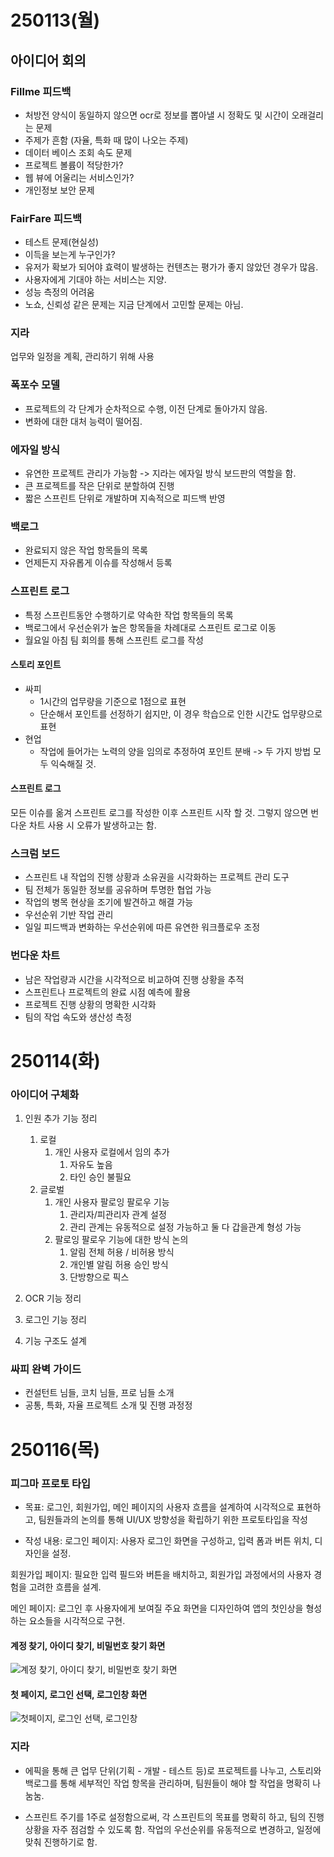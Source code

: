 
# 250113(월)


## 아이디어 회의

### Fillme 피드백
- 처방전 양식이 동일하지 않으면 ocr로 정보를 뽑아낼 시 정확도 및 시간이 오래걸리는 문제
- 주제가 흔함 (자율, 특화 때 많이 나오는 주제)
- 데이터 베이스 조회 속도 문제
- 프로젝트 볼륨이 적당한가?
- 웹 뷰에 어울리는 서비스인가?
- 개인정보 보안 문제

### FairFare 피드백
- 테스트 문제(현실성)
- 이득을 보는게 누구인가?
- 유저가 확보가 되어야 효력이 발생하는 컨텐츠는 평가가 좋지 않았던 경우가 많음.
- 사용자에게 기대야 하는 서비스는 지양.
- 성능 측정의 어려움
- 노쇼, 신뢰성 같은 문제는 지금 단계에서 고민할 문제는 아님.


### 지라
업무와 일정을 계획, 관리하기 위해 사용

### 폭포수 모델
- 프로젝트의 각 단계가 순차적으로 수행, 이전 단계로 돌아가지 않음.
- 변화에 대한 대처 능력이 떨어짐.

### 에자일 방식
- 유연한 프로젝트 관리가 가능함 -> 지라는 에자일 방식 보드판의 역할을 함.
- 큰 프로젝트를 작은 단위로 분할하여 진행
- 짧은 스프린트 단위로 개발하며 지속적으로 피드백 반영

### 백로그
- 완료되지 않은 작업 항목들의 목록
- 언제든지 자유롭게 이슈를 작성해서 등록

### 스프린트 로그
- 특정 스프린트동안 수행하기로 약속한 작업 항목들의 목록
- 백로그에서 우선순위가 높은 항목들을 차례대로 스프린트 로그로 이동
- 월요일 아침 팀 회의를 통해 스프린트 로그를 작성

#### 스토리 포인트
- 싸피
    - 1시간의 업무량을 기준으로 1점으로 표현
    - 단순해서 포인트를 선정하기 쉽지만, 이 경우 학습으로 인한 시간도 업무량으로 표현
- 현업
    - 작업에 들어가는 노력의 양을 임의로 추정하여 포인트 분배
    -> 두 가지 방법 모두 익숙해질 것.
 
#### 스프린트 로그
모든 이슈를 옮겨 스프린트 로그를 작성한 이후 스프린트 시작 할 것.
그렇지 않으면 번다운 차트 사용 시 오류가 발생하고는 함.

### 스크럼 보드
- 스프린트 내 작업의 진행 상황과 소유권을 시각화하는 프로젝트 관리 도구
- 팀 전체가 동일한 정보를 공유하며 투명한 협업 가능
- 작업의 병목 현상을 조기에 발견하고 해결 가능
- 우선순위 기반 작업 관리
- 일일 피드백과 변화하는 우선순위에 따른 유연한 워크플로우 조정

### 번다운 차트
- 남은 작업량과 시간을 시각적으로 비교하여 진행 상황을 추적
- 스프린트나 프로젝트의 완료 시점 예측에 활용
- 프로젝트 진행 상황의 명확한 시각화
- 팀의 작업 속도와 생산성 측정


# 250114(화)
### 아이디어 구체화
1. 인원 추가 기능 정리
    1. 로컬
        1. 개인 사용자 로컬에서 임의 추가
            1. 자유도 높음 
            2. 타인 승인 불필요
    2. 글로벌
        1. 개인 사용자 팔로잉 팔로우 기능
            1. 관리자/피관리자 관계 설정
            2. 관리 관계는 유동적으로 설정 가능하고 둘 다 갑을관계 형성 가능
        2. 팔로잉 팔로우 기능에 대한 방식 논의
            1. 알림 전체 허용 / 비허용 방식
            2. 개인별 알림 허용 승인 방식
            3.  단방향으로 픽스

2. OCR 기능 정리

3. 로그인 기능 정리

4. 기능 구조도 설계

### 싸피 완벽 가이드
- 컨설턴트 님들, 코치 님들, 프로 님들 소개
- 공통, 특화, 자율 프로젝트 소개 및 진행 과정정


# 250116(목)

### 피그마 프로토 타입

- 목표: 로그인, 회원가입, 메인 페이지의 사용자 흐름을 설계하여 시각적으로 표현하고, 팀원들과의 논의를 통해 UI/UX 방향성을 확립하기 위한 프로토타입을 작성

- 작성 내용:
로그인 페이지: 사용자 로그인 화면을 구성하고, 입력 폼과 버튼 위치, 디자인을 설정.

회원가입 페이지: 필요한 입력 필드와 버튼을 배치하고, 회원가입 과정에서의 사용자 경험을 고려한 흐름을 설계.

메인 페이지: 로그인 후 사용자에게 보여질 주요 화면을 디자인하여 앱의 첫인상을 형성하는 요소들을 시각적으로 구현.

#### 계정 찾기, 아이디 찾기, 비밀번호 찾기 화면

![계정 찾기, 아이디 찾기, 비밀번호 찾기 화면](https://lab.ssafy.com/s12-webmobile2-sub1/S12P11A606/-/raw/TIL/TIL/img/%EC%9D%B4%ED%99%94%EC%A0%95/image__1_.png)


#### 첫 페이지, 로그인 선택, 로그인창 화면

![첫페이지, 로그인 선택, 로그인창](https://lab.ssafy.com/s12-webmobile2-sub1/S12P11A606/-/raw/TIL/TIL/img/%EC%9D%B4%ED%99%94%EC%A0%95/image.png)


### 지라
- 에픽을 통해 큰 업무 단위(기획 - 개발 - 테스트 등)로 프로젝트를 나누고, 스토리와 백로그를 통해 세부적인 작업 항목을 관리하며, 팀원들이 해야 할 작업을 명확히 나눔눔.

- 스프린트 주기를 1주로 설정함으로써, 각 스프린트의 목표를 명확히 하고, 팀의 진행 상황을 자주 점검할 수 있도록 함. 작업의 우선순위를 유동적으로 변경하고, 일정에 맞춰 진행하기로 함.


